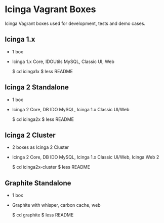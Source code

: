 # Icinga Vagrant Boxes

Icinga Vagrant boxes used for development, tests and demo cases.

## Icinga 1.x

* 1 box
* Icinga 1.x Core, IDOUtils MySQL, Classic UI, Web

	$ cd icinga1x
	$ less README

## Icinga 2 Standalone

* 1 box
* Icinga 2 Core, DB IDO MySQL, Icinga 1.x Classic UI/Web

	$ cd icinga2x
	$ less README

## Icinga 2 Cluster

* 2 boxes as Icinga 2 Cluster
* Icinga 2 Core, DB IDO MySQL, Icinga 1.x Classic UI/Web, Icinga Web 2

	$ cd icinga2x-cluster
	$ less README

## Graphite Standalone

* 1 box
* Graphite with whisper, carbon cache, web

	$ cd graphite
	$ less README

